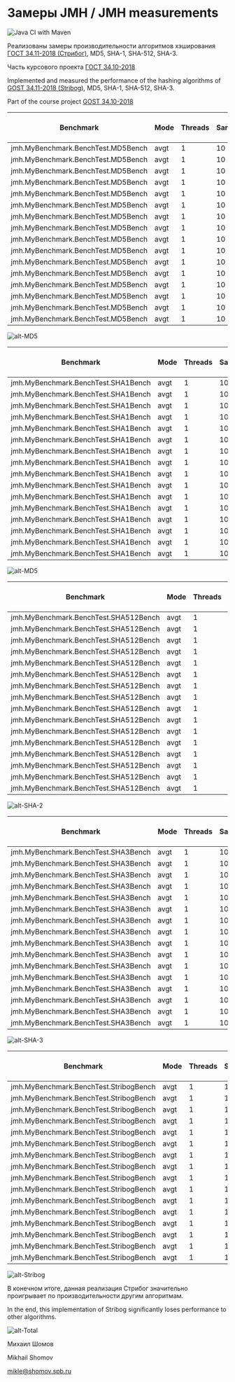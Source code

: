 # Замеры JMH / JMH measurements

![Java CI with Maven](https://github.com/shomov/GOST-34.11-2018_JMH/workflows/Java%20CI%20with%20Maven/badge.svg)

Реализованы замеры производительности алгоритмов хэширования [ГОСТ 34.11-2018 (Стрибог)](http://protect.gost.ru/v.aspx?control=7&id=232143),
MD5, SHA-1, SHA-512, SHA-3.

Часть курсового проекта [ГОСТ 34.10-2018](https://github.com/shomov/GOST-34.10-2018)

Implemented and measured the performance of the hashing algorithms of [GOST 34.11-2018 (Stribog)](http://protect.gost.ru/v.aspx?control=7&id=232143),
MD5, SHA-1, SHA-512, SHA-3.

Part of the course project [GOST 34.10-2018](https://github.com/shomov/GOST-34.10-2018)

| Benchmark                          | Mode | Threads | Samples | Score    | Score Error (99,9%) | Unit  | Param: msgSize |
|------------------------------------|------|---------|---------|----------|---------------------|-------|----------------|
| jmh.MyBenchmark.BenchTest.MD5Bench | avgt | 1       | 10      | 0,000575 | 0,000134            | ms/op | 0              |
| jmh.MyBenchmark.BenchTest.MD5Bench | avgt | 1       | 10      | 0,016579 | 0,000109            | ms/op | 1000           |
| jmh.MyBenchmark.BenchTest.MD5Bench | avgt | 1       | 10      | 0,031401 | 0,000779            | ms/op | 2000           |
| jmh.MyBenchmark.BenchTest.MD5Bench | avgt | 1       | 10      | 0,046777 | 0,001375            | ms/op | 3000           |
| jmh.MyBenchmark.BenchTest.MD5Bench | avgt | 1       | 10      | 0,062277 | 0,000912            | ms/op | 4000           |
| jmh.MyBenchmark.BenchTest.MD5Bench | avgt | 1       | 10      | 0,077721 | 0,005431            | ms/op | 5000           |
| jmh.MyBenchmark.BenchTest.MD5Bench | avgt | 1       | 10      | 0,095682 | 0,003105            | ms/op | 6000           |
| jmh.MyBenchmark.BenchTest.MD5Bench | avgt | 1       | 10      | 0,108056 | 0,00571             | ms/op | 7000           |
| jmh.MyBenchmark.BenchTest.MD5Bench | avgt | 1       | 10      | 0,125252 | 0,004103            | ms/op | 8000           |
| jmh.MyBenchmark.BenchTest.MD5Bench | avgt | 1       | 10      | 0,140318 | 0,004212            | ms/op | 9000           |
| jmh.MyBenchmark.BenchTest.MD5Bench | avgt | 1       | 10      | 0,157178 | 0,007116            | ms/op | 10000          |
| jmh.MyBenchmark.BenchTest.MD5Bench | avgt | 1       | 10      | 0,17275  | 0,004997            | ms/op | 11000          |
| jmh.MyBenchmark.BenchTest.MD5Bench | avgt | 1       | 10      | 0,191099 | 0,010348            | ms/op | 12000          |
| jmh.MyBenchmark.BenchTest.MD5Bench | avgt | 1       | 10      | 0,202906 | 0,008658            | ms/op | 13000          |
| jmh.MyBenchmark.BenchTest.MD5Bench | avgt | 1       | 10      | 0,226344 | 0,038216            | ms/op | 14000          |
| jmh.MyBenchmark.BenchTest.MD5Bench | avgt | 1       | 10      | 0,236611 | 0,010798            | ms/op | 15000          |

![alt-MD5](Charms/MD5.png "MD5.png")

| Benchmark                           | Mode | Threads | Samples | Score    | Score Error (99,9%) | Unit  | Param: msgSize |
|-------------------------------------|------|---------|---------|----------|---------------------|-------|----------------|
| jmh.MyBenchmark.BenchTest.SHA1Bench | avgt | 1       | 10      | 0,000855 | 0,000167            | ms/op | 0              |
| jmh.MyBenchmark.BenchTest.SHA1Bench | avgt | 1       | 10      | 0,026401 | 0,000983            | ms/op | 1000           |
| jmh.MyBenchmark.BenchTest.SHA1Bench | avgt | 1       | 10      | 0,052801 | 0,001958            | ms/op | 2000           |
| jmh.MyBenchmark.BenchTest.SHA1Bench | avgt | 1       | 10      | 0,077963 | 0,005155            | ms/op | 3000           |
| jmh.MyBenchmark.BenchTest.SHA1Bench | avgt | 1       | 10      | 0,100707 | 0,000458            | ms/op | 4000           |
| jmh.MyBenchmark.BenchTest.SHA1Bench | avgt | 1       | 10      | 0,127419 | 0,00645             | ms/op | 5000           |
| jmh.MyBenchmark.BenchTest.SHA1Bench | avgt | 1       | 10      | 0,151881 | 0,004452            | ms/op | 6000           |
| jmh.MyBenchmark.BenchTest.SHA1Bench | avgt | 1       | 10      | 0,182413 | 0,019381            | ms/op | 7000           |
| jmh.MyBenchmark.BenchTest.SHA1Bench | avgt | 1       | 10      | 0,20959  | 0,005357            | ms/op | 8000           |
| jmh.MyBenchmark.BenchTest.SHA1Bench | avgt | 1       | 10      | 0,237936 | 0,015531            | ms/op | 9000           |
| jmh.MyBenchmark.BenchTest.SHA1Bench | avgt | 1       | 10      | 0,258726 | 0,015965            | ms/op | 10000          |
| jmh.MyBenchmark.BenchTest.SHA1Bench | avgt | 1       | 10      | 0,280134 | 0,01104             | ms/op | 11000          |
| jmh.MyBenchmark.BenchTest.SHA1Bench | avgt | 1       | 10      | 0,309845 | 0,009346            | ms/op | 12000          |
| jmh.MyBenchmark.BenchTest.SHA1Bench | avgt | 1       | 10      | 0,343451 | 0,015158            | ms/op | 13000          |
| jmh.MyBenchmark.BenchTest.SHA1Bench | avgt | 1       | 10      | 0,358867 | 0,012145            | ms/op | 14000          |
| jmh.MyBenchmark.BenchTest.SHA1Bench | avgt | 1       | 10      | 0,386539 | 0,009032            | ms/op | 15000          |

![alt-MD5](Charms/SHA-1.png "SHA-1.png")

| Benchmark                             | Mode | Threads | Samples | Score    | Score Error (99,9%) | Unit  | Param: msgSize |
|---------------------------------------|------|---------|---------|----------|---------------------|-------|----------------|
| jmh.MyBenchmark.BenchTest.SHA512Bench | avgt | 1       | 10      | 0,001562 | 0,000409            | ms/op | 0              |
| jmh.MyBenchmark.BenchTest.SHA512Bench | avgt | 1       | 10      | 0,026566 | 0,004714            | ms/op | 1000           |
| jmh.MyBenchmark.BenchTest.SHA512Bench | avgt | 1       | 10      | 0,048598 | 0,001469            | ms/op | 2000           |
| jmh.MyBenchmark.BenchTest.SHA512Bench | avgt | 1       | 10      | 0,072975 | 0,002254            | ms/op | 3000           |
| jmh.MyBenchmark.BenchTest.SHA512Bench | avgt | 1       | 10      | 0,10307  | 0,00233             | ms/op | 4000           |
| jmh.MyBenchmark.BenchTest.SHA512Bench | avgt | 1       | 10      | 0,11887  | 0,003328            | ms/op | 5000           |
| jmh.MyBenchmark.BenchTest.SHA512Bench | avgt | 1       | 10      | 0,143869 | 0,007201            | ms/op | 6000           |
| jmh.MyBenchmark.BenchTest.SHA512Bench | avgt | 1       | 10      | 0,165073 | 0,003464            | ms/op | 7000           |
| jmh.MyBenchmark.BenchTest.SHA512Bench | avgt | 1       | 10      | 0,207493 | 0,007961            | ms/op | 8000           |
| jmh.MyBenchmark.BenchTest.SHA512Bench | avgt | 1       | 10      | 0,217903 | 0,012785            | ms/op | 9000           |
| jmh.MyBenchmark.BenchTest.SHA512Bench | avgt | 1       | 10      | 0,245387 | 0,01094             | ms/op | 10000          |
| jmh.MyBenchmark.BenchTest.SHA512Bench | avgt | 1       | 10      | 0,264909 | 0,013819            | ms/op | 11000          |
| jmh.MyBenchmark.BenchTest.SHA512Bench | avgt | 1       | 10      | 0,30226  | 0,021343            | ms/op | 12000          |
| jmh.MyBenchmark.BenchTest.SHA512Bench | avgt | 1       | 10      | 0,308017 | 0,013267            | ms/op | 13000          |
| jmh.MyBenchmark.BenchTest.SHA512Bench | avgt | 1       | 10      | 0,342207 | 0,020027            | ms/op | 14000          |
| jmh.MyBenchmark.BenchTest.SHA512Bench | avgt | 1       | 10      | 0,364467 | 0,019193            | ms/op | 15000          |

![alt-SHA-2](Charms/SHA-2.png "SHA-2.png")

| Benchmark                           | Mode | Threads | Samples | Score    | Score Error (99,9%) | Unit  | Param: msgSize |
|-------------------------------------|------|---------|---------|----------|---------------------|-------|----------------|
| jmh.MyBenchmark.BenchTest.SHA3Bench | avgt | 1       | 10      | 0,002005 | 0,000219            | ms/op | 0              |
| jmh.MyBenchmark.BenchTest.SHA3Bench | avgt | 1       | 10      | 0,093351 | 0,004665            | ms/op | 1000           |
| jmh.MyBenchmark.BenchTest.SHA3Bench | avgt | 1       | 10      | 0,159791 | 0,008085            | ms/op | 2000           |
| jmh.MyBenchmark.BenchTest.SHA3Bench | avgt | 1       | 10      | 0,246669 | 0,017736            | ms/op | 3000           |
| jmh.MyBenchmark.BenchTest.SHA3Bench | avgt | 1       | 10      | 0,344416 | 0,075711            | ms/op | 4000           |
| jmh.MyBenchmark.BenchTest.SHA3Bench | avgt | 1       | 10      | 0,418477 | 0,015575            | ms/op | 5000           |
| jmh.MyBenchmark.BenchTest.SHA3Bench | avgt | 1       | 10      | 0,492    | 0,015565            | ms/op | 6000           |
| jmh.MyBenchmark.BenchTest.SHA3Bench | avgt | 1       | 10      | 0,564634 | 0,020696            | ms/op | 7000           |
| jmh.MyBenchmark.BenchTest.SHA3Bench | avgt | 1       | 10      | 0,656635 | 0,021384            | ms/op | 8000           |
| jmh.MyBenchmark.BenchTest.SHA3Bench | avgt | 1       | 10      | 0,709791 | 0,01449             | ms/op | 9000           |
| jmh.MyBenchmark.BenchTest.SHA3Bench | avgt | 1       | 10      | 0,831121 | 0,012983            | ms/op | 10000          |
| jmh.MyBenchmark.BenchTest.SHA3Bench | avgt | 1       | 10      | 0,876    | 0,011706            | ms/op | 11000          |
| jmh.MyBenchmark.BenchTest.SHA3Bench | avgt | 1       | 10      | 0,953723 | 0,017212            | ms/op | 12000          |
| jmh.MyBenchmark.BenchTest.SHA3Bench | avgt | 1       | 10      | 1,057967 | 0,025069            | ms/op | 13000          |
| jmh.MyBenchmark.BenchTest.SHA3Bench | avgt | 1       | 10      | 1,125865 | 0,028012            | ms/op | 14000          |
| jmh.MyBenchmark.BenchTest.SHA3Bench | avgt | 1       | 10      | 1,194427 | 0,039668            | ms/op | 15000          |

![alt-SHA-3](Charms/SHA-3.png "SHA-3.png")

| Benchmark                              | Mode | Threads | Samples | Score     | Score Error (99,9%) | Unit  | Param: msgSize |
|----------------------------------------|------|---------|---------|-----------|---------------------|-------|----------------|
| jmh.MyBenchmark.BenchTest.StribogBench | avgt | 1       | 10      | 0,469574  | 0,033219            | ms/op | 0              |
| jmh.MyBenchmark.BenchTest.StribogBench | avgt | 1       | 10      | 2,682972  | 0,189678            | ms/op | 1000           |
| jmh.MyBenchmark.BenchTest.StribogBench | avgt | 1       | 10      | 4,991103  | 0,385829            | ms/op | 2000           |
| jmh.MyBenchmark.BenchTest.StribogBench | avgt | 1       | 10      | 7,211056  | 0,478637            | ms/op | 3000           |
| jmh.MyBenchmark.BenchTest.StribogBench | avgt | 1       | 10      | 9,641405  | 0,655528            | ms/op | 4000           |
| jmh.MyBenchmark.BenchTest.StribogBench | avgt | 1       | 10      | 11,816456 | 0,786621            | ms/op | 5000           |
| jmh.MyBenchmark.BenchTest.StribogBench | avgt | 1       | 10      | 14,280464 | 1,180045            | ms/op | 6000           |
| jmh.MyBenchmark.BenchTest.StribogBench | avgt | 1       | 10      | 16,467694 | 1,608232            | ms/op | 7000           |
| jmh.MyBenchmark.BenchTest.StribogBench | avgt | 1       | 10      | 18,649201 | 1,188954            | ms/op | 8000           |
| jmh.MyBenchmark.BenchTest.StribogBench | avgt | 1       | 10      | 20,962957 | 1,298979            | ms/op | 9000           |
| jmh.MyBenchmark.BenchTest.StribogBench | avgt | 1       | 10      | 23,323958 | 1,236215            | ms/op | 10000          |
| jmh.MyBenchmark.BenchTest.StribogBench | avgt | 1       | 10      | 25,573662 | 1,632472            | ms/op | 11000          |
| jmh.MyBenchmark.BenchTest.StribogBench | avgt | 1       | 10      | 27,879668 | 1,310401            | ms/op | 12000          |
| jmh.MyBenchmark.BenchTest.StribogBench | avgt | 1       | 10      | 30,151233 | 1,776927            | ms/op | 13000          |
| jmh.MyBenchmark.BenchTest.StribogBench | avgt | 1       | 10      | 32,574246 | 2,043395            | ms/op | 14000          |
| jmh.MyBenchmark.BenchTest.StribogBench | avgt | 1       | 10      | 34,772733 | 2,412166            | ms/op | 15000          |

![alt-Stribog](Charms/Stribog.png "Stribog.png")

В конечном итоге, данная реализация Стрибог значительно проигрывает по производительности другим алгоритмам.

In the end, this implementation of Stribog significantly loses performance to other algorithms.

![alt-Total](Charms/Total.png "Total.png")

Михаил Шомов

Mikhail Shomov

mikle@shomov.spb.ru

